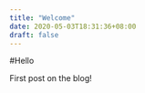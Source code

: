 ```yaml
---
title: "Welcome"
date: 2020-05-03T18:31:36+08:00
draft: false
---
```


#Hello

First post on the blog!